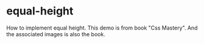 equal-height
============
How to implement equal height. This demo is from book "Css Mastery".
And the associated images is also the book.
